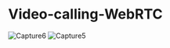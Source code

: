 # Video-calling-WebRTC
![Capture6](https://github.com/Anant020/Video-calling-WebRTC/assets/82607864/f8e145cc-ea07-46a9-b49b-2543beb6cc79)
![Capture5](https://github.com/Anant020/Video-calling-WebRTC/assets/82607864/3b7dff83-944f-4a84-83be-bacffa24c2b3)
